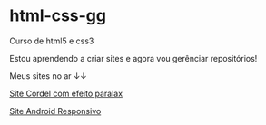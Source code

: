 # html-css-gg
 Curso de html5 e css3

Estou aprendendo a criar sites e agora vou gerênciar repositórios!

Meus sites no ar ↓↓

<a href="https://zithalo.github.io/html-css-gg/challenges/modulo3/cordel.html">Site Cordel com efeito paralax</a>

<a href="https://zithalo.github.io/html-css-gg/challenges/modulo2/des10/android.html">Site Android Responsivo</a>